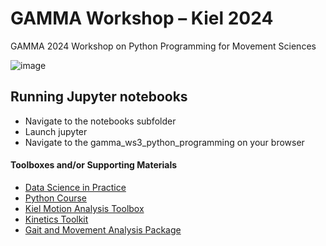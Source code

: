 # GAMMA Workshop – Kiel 2024
GAMMA 2024 Workshop on Python Programming for Movement Sciences

![image](https://github.com/user-attachments/assets/b4fb3ea6-d7cb-4088-a30a-fd7bdbc155c3)

## Running Jupyter notebooks
- Navigate to the notebooks subfolder
- Launch jupyter
- Navigate to the gamma_ws3_python_programming on your browser

#### Toolboxes and/or Supporting Materials
- [Data Science in Practice](https://datascienceinpractice.github.io/docs/index.html)
- [Python Course](https://fabridamicelli.github.io/python-course/)
- [Kiel Motion Analysis Toolbox](https://neurogeriatricskiel.github.io/KielMAT/)
- [Kinetics Toolkit](https://kineticstoolkit.uqam.ca/doc/index.php)
- [Gait and Movement Analysis Package](https://github.com/mad-lab-fau/gaitmap)
